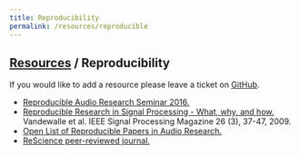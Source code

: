 ```yaml
---
title: Reproducibility
permalink: /resources/reproducible
---
```


## [Resources]({{site.base_url}}/resources) / Reproducibility

If you would like to add a resource please leave a ticket on [GitHub](https://github.com/ismir/ismir_web/issues).

* [Reproducible Audio Research Seminar 2016.](https://github.com/audiolabs/APSRR-2016)
* [Reproducible Research in Signal Processing - What, why, and how.](https://infoscience.epfl.ch/record/136640) Vandewalle et al. IEEE Signal Processing Magazine 26 (3), 37-47, 2009.
* [Open List of Reproducible Papers in Audio Research.](https://github.com/faroit/reproducible-audio-research)
* [ReScience peer-reviewed journal.](https://rescience.github.io/)
